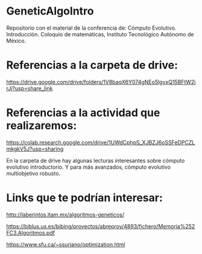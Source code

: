 # GeneticAlgoIntro
Repositorio con el material de la conferencia de: Cómputo Evolutivo. Introducción. Coloquio de matemáticas, Instituto Tecnológico Autónomo de México. 

# Referencias a la carpeta de drive: 

https://drive.google.com/drive/folders/1V8baqX6Y074gNEo5lgyxQ15BFtW2irJj?usp=share_link

# Referencias a la actividad que realizaremos: 

https://colab.research.google.com/drive/1UWdCphpS_XJBZJ6oSSFeDPCZLmkgkV5J?usp=sharing

En la carpeta de drive hay algunas lecturas interesantes sobre cómputo evolutivo introductorio. Y para más avanzados, cómputo evolutivo multiobjetivo robusto. 

# Links que te podrían interesar: 

http://laberintos.itam.mx/algoritmos-geneticos/

https://biblus.us.es/bibing/proyectos/abreproy/4893/fichero/Memoria%252FC3.Algoritmos.pdf

https://www.sfu.ca/~ssurjano/optimization.html

